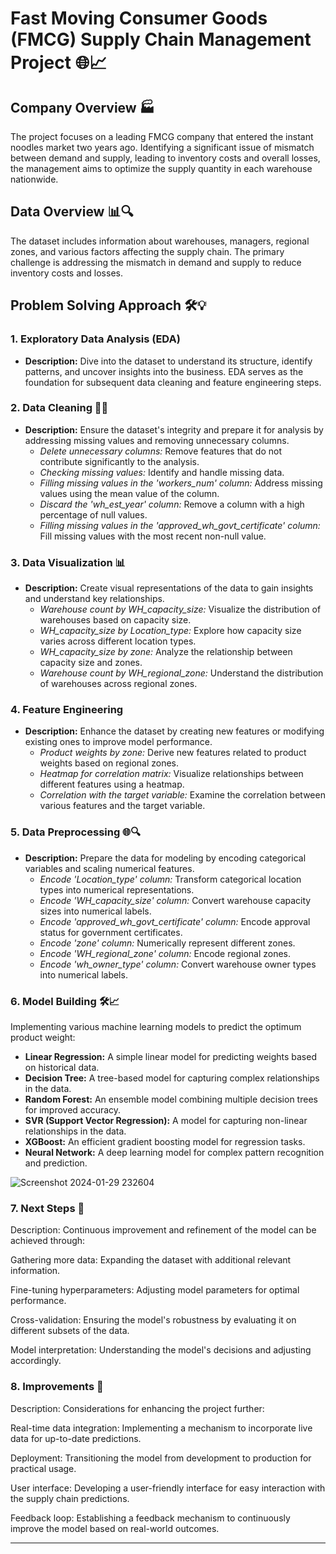 # Fast Moving Consumer Goods (FMCG) Supply Chain Management Project 🌐📈

## Company Overview 🏭
The project focuses on a leading FMCG company that entered the instant noodles market two years ago. Identifying a significant issue of mismatch between demand and supply, leading to inventory costs and overall losses, the management aims to optimize the supply quantity in each warehouse nationwide.

## Data Overview 📊🔍
The dataset includes information about warehouses, managers, regional zones, and various factors affecting the supply chain. The primary challenge is addressing the mismatch in demand and supply to reduce inventory costs and losses.

## Problem Solving Approach 🛠️💡

### 1. Exploratory Data Analysis (EDA)
- **Description:** Dive into the dataset to understand its structure, identify patterns, and uncover insights into the business. EDA serves as the foundation for subsequent data cleaning and feature engineering steps.

### 2. Data Cleaning 🧹🔧
- **Description:** Ensure the dataset's integrity and prepare it for analysis by addressing missing values and removing unnecessary columns.
   - *Delete unnecessary columns:* Remove features that do not contribute significantly to the analysis.
   - *Checking missing values:* Identify and handle missing data.
   - *Filling missing values in the 'workers_num' column:* Address missing values using the mean value of the column.
   - *Discard the 'wh_est_year' column:* Remove a column with a high percentage of null values.
   - *Filling missing values in the 'approved_wh_govt_certificate' column:* Fill missing values with the most recent non-null value.

### 3. Data Visualization 📊
- **Description:** Create visual representations of the data to gain insights and understand key relationships.
   - *Warehouse count by WH_capacity_size:* Visualize the distribution of warehouses based on capacity size.
   - *WH_capacity_size by Location_type:* Explore how capacity size varies across different location types.
   - *WH_capacity_size by zone:* Analyze the relationship between capacity size and zones.
   - *Warehouse count by WH_regional_zone:* Understand the distribution of warehouses across regional zones.

### 4. Feature Engineering
- **Description:** Enhance the dataset by creating new features or modifying existing ones to improve model performance.
   - *Product weights by zone:* Derive new features related to product weights based on regional zones.
   - *Heatmap for correlation matrix:* Visualize relationships between different features using a heatmap.
   - *Correlation with the target variable:* Examine the correlation between various features and the target variable.

### 5. Data Preprocessing 🌐🔍
- **Description:** Prepare the data for modeling by encoding categorical variables and scaling numerical features.
   - *Encode 'Location_type' column:* Transform categorical location types into numerical representations.
   - *Encode 'WH_capacity_size' column:* Convert warehouse capacity sizes into numerical labels.
   - *Encode 'approved_wh_govt_certificate' column:* Encode approval status for government certificates.
   - *Encode 'zone' column:* Numerically represent different zones.
   - *Encode 'WH_regional_zone' column:* Encode regional zones.
   - *Encode 'wh_owner_type' column:* Convert warehouse owner types into numerical labels.

### 6. Model Building 🛠️📈
Implementing various machine learning models to predict the optimum product weight:

- **Linear Regression:** A simple linear model for predicting weights based on historical data.
- **Decision Tree:** A tree-based model for capturing complex relationships in the data.
- **Random Forest:** An ensemble model combining multiple decision trees for improved accuracy.
- **SVR (Support Vector Regression):** A model for capturing non-linear relationships in the data.
- **XGBoost:** An efficient gradient boosting model for regression tasks.
- **Neural Network:** A deep learning model for complex pattern recognition and prediction.

![Screenshot 2024-01-29 232604](https://github.com/anurashikvk/FMCG-Supply-Chain-Optimization-Project/assets/134492695/4819daa6-61b7-4d46-997c-91818df14e38)





### 7. Next Steps 🚀
Description: Continuous improvement and refinement of the model can be achieved through:

Gathering more data: Expanding the dataset with additional relevant information.

Fine-tuning hyperparameters: Adjusting model parameters for optimal performance.

Cross-validation: Ensuring the model's robustness by evaluating it on different subsets of the data.

Model interpretation: Understanding the model's decisions and adjusting accordingly.

### 8. Improvements 🌱
Description: Considerations for enhancing the project further:

Real-time data integration: Implementing a mechanism to incorporate live data for up-to-date predictions.

Deployment: Transitioning the model from development to production for practical usage.

User interface: Developing a user-friendly interface for easy interaction with the supply chain predictions.

Feedback loop: Establishing a feedback mechanism to continuously improve the model based on real-world outcomes.

---
